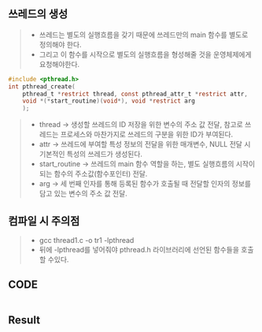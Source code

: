 ## 쓰레드의 생성
> * 쓰레드는 별도의 실행흐름을 갖기 때문에 쓰레드만의 main 함수를 별도로 정의해야 한다.
> * 그리고 이 함수를 시작으로 별도의 실행흐름을 형성해줄 것을 운영체제에게 요청해야한다.
```c
#include <pthread.h>
int pthread_create(
    pthread_t *restrict thread, const pthread_attr_t *restrict attr,
    void *(*start_routine)(void*), void *restrict arg
    );
```
> * thread -> 생성할 쓰레드의 ID 저장을 위한 변수의 주소 값 전달, 참고로 쓰레드는 프로세스와 마찬가지로 쓰레드의 구분을 위한 ID가 부여된다.
> * attr -> 쓰레드에 부여할 특성 정보의 전달을 위한 매개변수, NULL 전달 시 기본적인 특성의 쓰레드가 생성된다.
> * start_routine -> 쓰레드의 main 함수 역할을 하는, 별도 실행흐름의 시작이 되는 함수의 주소값(함수포인터) 전달.
> * arg -> 세 번째 인자를 통해 등록된 함수가 호출될 때 전달할 인자의 정보를 담고 있는 변수의 주소 값 전달.

## 컴파일 시 주의점
> * gcc thread1.c -o tr1 -lpthread
> * 뒤에 -lpthread를 넣어줘야 pthread.h 라이브러리에 선언된 함수들을 호출할 수있다.

## CODE
```c

```

## Result
```c

```
